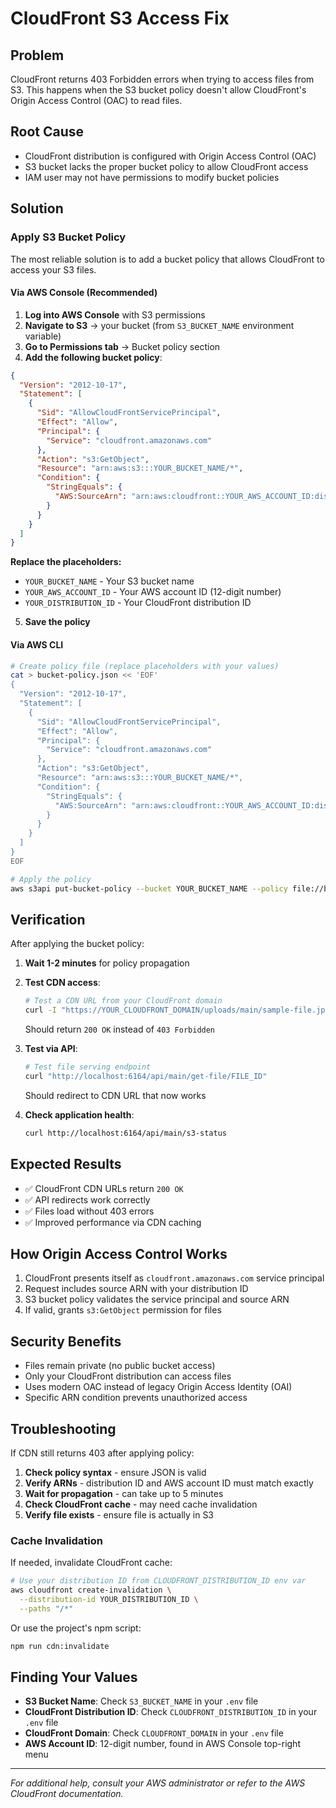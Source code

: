# CloudFront S3 Access Fix

## Problem
CloudFront returns 403 Forbidden errors when trying to access files from S3. This happens when the S3 bucket policy doesn't allow CloudFront's Origin Access Control (OAC) to read files.

## Root Cause
- CloudFront distribution is configured with Origin Access Control (OAC)
- S3 bucket lacks the proper bucket policy to allow CloudFront access
- IAM user may not have permissions to modify bucket policies

## Solution

### Apply S3 Bucket Policy

The most reliable solution is to add a bucket policy that allows CloudFront to access your S3 files.

#### Via AWS Console (Recommended)

1. **Log into AWS Console** with S3 permissions
2. **Navigate to S3** → your bucket (from `S3_BUCKET_NAME` environment variable)
3. **Go to Permissions tab** → Bucket policy section
4. **Add the following bucket policy**:

```json
{
  "Version": "2012-10-17",
  "Statement": [
    {
      "Sid": "AllowCloudFrontServicePrincipal",
      "Effect": "Allow",
      "Principal": {
        "Service": "cloudfront.amazonaws.com"
      },
      "Action": "s3:GetObject",
      "Resource": "arn:aws:s3:::YOUR_BUCKET_NAME/*",
      "Condition": {
        "StringEquals": {
          "AWS:SourceArn": "arn:aws:cloudfront::YOUR_AWS_ACCOUNT_ID:distribution/YOUR_DISTRIBUTION_ID"
        }
      }
    }
  ]
}
```

**Replace the placeholders:**

- `YOUR_BUCKET_NAME` - Your S3 bucket name
- `YOUR_AWS_ACCOUNT_ID` - Your AWS account ID (12-digit number)
- `YOUR_DISTRIBUTION_ID` - Your CloudFront distribution ID

5. **Save the policy**

#### Via AWS CLI

```bash
# Create policy file (replace placeholders with your values)
cat > bucket-policy.json << 'EOF'
{
  "Version": "2012-10-17",
  "Statement": [
    {
      "Sid": "AllowCloudFrontServicePrincipal",
      "Effect": "Allow",
      "Principal": {
        "Service": "cloudfront.amazonaws.com"
      },
      "Action": "s3:GetObject",
      "Resource": "arn:aws:s3:::YOUR_BUCKET_NAME/*",
      "Condition": {
        "StringEquals": {
          "AWS:SourceArn": "arn:aws:cloudfront::YOUR_AWS_ACCOUNT_ID:distribution/YOUR_DISTRIBUTION_ID"
        }
      }
    }
  ]
}
EOF

# Apply the policy
aws s3api put-bucket-policy --bucket YOUR_BUCKET_NAME --policy file://bucket-policy.json
```

## Verification

After applying the bucket policy:

1. **Wait 1-2 minutes** for policy propagation
2. **Test CDN access**:

   ```bash
   # Test a CDN URL from your CloudFront domain
   curl -I "https://YOUR_CLOUDFRONT_DOMAIN/uploads/main/sample-file.jpg"
   ```

   Should return `200 OK` instead of `403 Forbidden`

3. **Test via API**:

   ```bash
   # Test file serving endpoint
   curl "http://localhost:6164/api/main/get-file/FILE_ID"
   ```

   Should redirect to CDN URL that now works

4. **Check application health**:

   ```bash
   curl http://localhost:6164/api/main/s3-status
   ```

## Expected Results

- ✅ CloudFront CDN URLs return `200 OK`
- ✅ API redirects work correctly  
- ✅ Files load without 403 errors
- ✅ Improved performance via CDN caching

## How Origin Access Control Works

1. CloudFront presents itself as `cloudfront.amazonaws.com` service principal
2. Request includes source ARN with your distribution ID
3. S3 bucket policy validates the service principal and source ARN
4. If valid, grants `s3:GetObject` permission for files

## Security Benefits

- Files remain private (no public bucket access)
- Only your CloudFront distribution can access files
- Uses modern OAC instead of legacy Origin Access Identity (OAI)
- Specific ARN condition prevents unauthorized access

## Troubleshooting

If CDN still returns 403 after applying policy:

1. **Check policy syntax** - ensure JSON is valid
2. **Verify ARNs** - distribution ID and AWS account ID must match exactly
3. **Wait for propagation** - can take up to 5 minutes
4. **Check CloudFront cache** - may need cache invalidation
5. **Verify file exists** - ensure file is actually in S3

### Cache Invalidation

If needed, invalidate CloudFront cache:

```bash
# Use your distribution ID from CLOUDFRONT_DISTRIBUTION_ID env var
aws cloudfront create-invalidation \
  --distribution-id YOUR_DISTRIBUTION_ID \
  --paths "/*"
```

Or use the project's npm script:

```bash
npm run cdn:invalidate
```

## Finding Your Values

- **S3 Bucket Name**: Check `S3_BUCKET_NAME` in your `.env` file
- **CloudFront Distribution ID**: Check `CLOUDFRONT_DISTRIBUTION_ID` in your `.env` file  
- **CloudFront Domain**: Check `CLOUDFRONT_DOMAIN` in your `.env` file
- **AWS Account ID**: 12-digit number, found in AWS Console top-right menu

---

*For additional help, consult your AWS administrator or refer to the AWS CloudFront documentation.*
